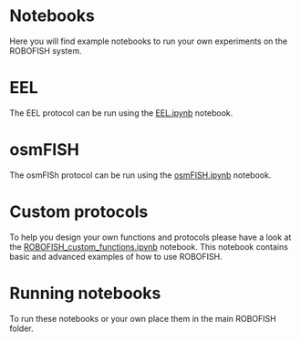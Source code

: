 # Notebooks
Here you will find example notebooks to run your own experiments on the ROBOFISH system.  

# EEL
The EEL protocol can be run using the  [EEL.ipynb](https://github.com/linnarsson-lab/ROBOFISH/blob/master/Example_notebooks/EEL.ipynb) notebook.

# osmFISH
The osmFISh protocol can be run using the [osmFISH.ipynb](https://github.com/linnarsson-lab/ROBOFISH/blob/master/Example_notebooks/osmFISH.ipynb) notebook.

# Custom protocols
To help you design your own functions and protocols please have a look at the [ROBOFISH_custom_functions.ipynb](https://github.com/linnarsson-lab/ROBOFISH/blob/master/Example_notebooks/ROBOFISH_custom_functions.ipynb) notebook. This notebook contains basic and advanced examples of how to use ROBOFISH. 

# Running notebooks
To run these notebooks or your own place them in the main ROBOFISH folder.
